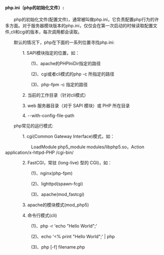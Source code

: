 #### php.ini（php的初始化文件）:
&emsp;&emsp;php的初始化文件(配置文件)，通常被叫做php.ini，它负责配置php行为的许多方面。对于服务器模块版本的php.ini，仅仅会在第一次启动的时候读取配置文件,cli和cgi的版本，每次调用都会读取。

&emsp;&emsp;默认的情况下，php在下面的一系列位置寻找php.ini:

&emsp;&emsp;&emsp;&emsp;1. SAPI模块指定的位置，如：

&emsp;&emsp;&emsp;&emsp;&emsp;&emsp;(1)、apache的PHPIniDir指定的路径

&emsp;&emsp;&emsp;&emsp;&emsp;&emsp;(2)、cgi或者cli模式的php -c 所指定的路径

&emsp;&emsp;&emsp;&emsp;&emsp;&emsp;(3)、php-fpm -c 指定的路径

&emsp;&emsp;&emsp;&emsp;2. 当前的工作目录（针对cli模式）

&emsp;&emsp;&emsp;&emsp;3. web 服务器目录（对于 SAPI 模块）或 PHP 所在目录

&emsp;&emsp;&emsp;&emsp;4. --with-config-file-path

&emsp;&emsp;php常见的运行模式:

&emsp;&emsp;&emsp;&emsp;1. cgi(Common Gateway Interface)模式，如：

&emsp;&emsp;&emsp;&emsp;&emsp;&emsp;LoadModule php5_module modules/libphp5.so，Action application/x-httpd-PHP /cgi-bin/

&emsp;&emsp;&emsp;&emsp;2. FastCGI，常驻 (long-live) 型的 CGI)，如：

&emsp;&emsp;&emsp;&emsp;&emsp;&emsp;(1)、nginx(php-fpm)

&emsp;&emsp;&emsp;&emsp;&emsp;&emsp;(2)、lighttpd(spawn-fcgi)

&emsp;&emsp;&emsp;&emsp;&emsp;&emsp;(3)、apache(mod_fastcgi)

&emsp;&emsp;&emsp;&emsp;3. apache的模块模式(mod_php5)

&emsp;&emsp;&emsp;&emsp;4. 命令行模式(cli)

&emsp;&emsp;&emsp;&emsp;&emsp;&emsp;(1)、php -r 'echo "Hello World";'

&emsp;&emsp;&emsp;&emsp;&emsp;&emsp;(2)、echo '<% print "Hello World";' | php

&emsp;&emsp;&emsp;&emsp;&emsp;&emsp;(3)、php [-f] filename.php
